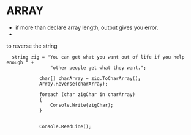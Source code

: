 # ARRAY

- if more than declare array length, output gives you error.
- 

to reverse the string 

```
  string zig = "You can get what you want out of life if you help enough " +
                "other people get what they want.";

            char[] charArray = zig.ToCharArray();
            Array.Reverse(charArray);

            foreach (char zigChar in charArray)
            {
                Console.Write(zigChar);
            }


            Console.ReadLine();
```